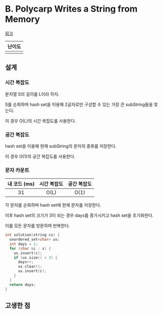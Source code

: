 # B. Polycarp Writes a String from Memory

[링크](https://codeforces.com/contest/1702/problem/B)

| 난이도 |
| :----: |
|        |

## 설계

### 시간 복잡도

문자열 S의 길이를 L이라 하자.

S를 순회하며 hash set을 이용해 2글자로만 구성할 수 있는 가장 큰 subString들을 찾는다.

이 경우 O(L)의 시간 복잡도를 사용한다.

### 공간 복잡도

hash set을 이용해 현재 subString의 문자의 종류를 저장한다.

이 경우 O(1)의 공간 복잡도를 사용한다.

### 문자 카운트

| 내 코드 (ms) | 시간 복잡도 | 공간 복잡도 |
| :----------: | :---------: | :---------: |
|      31      |    O(L)     |    O(1)     |

각 문자를 순회하며 hash set에 현재 문자를 저장한다.

이후 hash set의 크기가 3이 되는 경우 days를 증가시키고 hash set을 초기화한다.

이를 모든 문자를 방문하며 반복한다.

```cpp
int solution(string &s) {
  unordered_set<char> us;
  int days = 1;
  for (char &c : s) {
    us.insert(c);
    if (us.size() > 3) {
      days++;
      us.clear();
      us.insert(c);
    }
  }
  return days;
}
```

## 고생한 점
